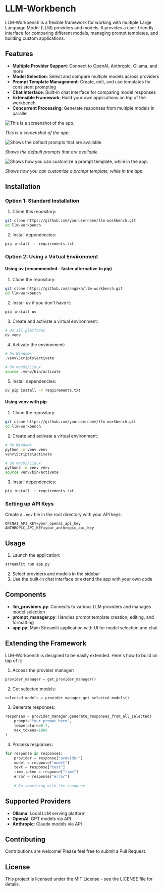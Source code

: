 # LLM-Workbench

LLM-Workbench is a flexible framework for working with multiple Large Language Model (LLM) providers and models. It provides a user-friendly interface for comparing different models, managing prompt templates, and building custom applications.

## Features

- **Multiple Provider Support**: Connect to OpenAI, Anthropic, Ollama, and more
- **Model Selection**: Select and compare multiple models across providers
- **Prompt Template Management**: Create, edit, and use templates for consistent prompting
- **Chat Interface**: Built-in chat interface for comparing model responses
- **Extensible Framework**: Build your own applications on top of the workbench
- **Concurrent Processing**: Generate responses from multiple models in parallel

<img src="screenshots/llm-workbench-home.png" alt="This is a screenshot of the app.">

*This is a screenshot of the app.*

<img src="screenshots/default-prompts.png" alt="Shows the default prompts that are available.">

*Shows the default prompts that are available.*

<img src="screenshots/customize-prompt.png" alt="Shows how you can customize a prompt template, while in the app.">

*Shows how you can customize a prompt template, while in the app.*

## Installation

### Option 1: Standard Installation

1. Clone this repository:
```bash
git clone https://github.com/yourusername/llm-workbench.git
cd llm-workbench
```

2. Install dependencies:
```bash
pip install -r requirements.txt
```

### Option 2: Using a Virtual Environment

#### Using uv (recommended - faster alternative to pip)

1. Clone the repository:
```bash
git clone https://github.com/angakh/llm-workbench.git
cd llm-workbench
```

2. Install uv if you don't have it:
```bash
pip install uv
```

3. Create and activate a virtual environment:
```bash
# On all platforms
uv venv
```

4. Activate the environment:
```bash
# On Windows
.venv\Scripts\activate

# On macOS/Linux
source .venv/bin/activate
```

5. Install dependencies:
```bash
uv pip install -r requirements.txt
```

#### Using venv with pip

1. Clone the repository:
```bash
git clone https://github.com/yourusername/llm-workbench.git
cd llm-workbench
```

2. Create and activate a virtual environment:
```bash
# On Windows
python -m venv venv
venv\Scripts\activate

# On macOS/Linux
python3 -m venv venv
source venv/bin/activate
```

3. Install dependencies:
```bash
pip install -r requirements.txt
```

### Setting up API Keys

Create a `.env` file in the root directory with your API keys:
```
OPENAI_API_KEY=your_openai_api_key
ANTHROPIC_API_KEY=your_anthropic_api_key
```

## Usage

1. Launch the application:
```bash
streamlit run app.py
```

2. Select providers and models in the sidebar
3. Use the built-in chat interface or extend the app with your own code

## Components

- **llm_providers.py**: Connects to various LLM providers and manages model selection
- **prompt_manager.py**: Handles prompt template creation, editing, and formatting
- **app.py**: Main Streamlit application with UI for model selection and chat

## Extending the Framework

LLM-Workbench is designed to be easily extended. Here's how to build on top of it:

1. Access the provider manager:
```python
provider_manager = get_provider_manager()
```

2. Get selected models:
```python
selected_models = provider_manager.get_selected_models()
```

3. Generate responses:
```python
responses = provider_manager.generate_responses_from_all_selected(
    prompt="Your prompt here",
    temperature=0.7,
    max_tokens=1000
)
```

4. Process responses:
```python
for response in responses:
    provider = response["provider"]
    model = response["model"]
    text = response["text"]
    time_taken = response["time"]
    error = response["error"]
    
    # Do something with the response
```

## Supported Providers

- **Ollama**: Local LLM serving platform
- **OpenAI**: GPT models via API
- **Anthropic**: Claude models via API

## Contributing

Contributions are welcome! Please feel free to submit a Pull Request.

## License

This project is licensed under the MIT License - see the LICENSE file for details.